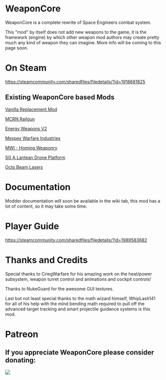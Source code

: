 # WeaponCore

WeaponCore is a complete rewrite of Space Engineers combat system.

This "mod" by itself does not add new weapons to the game, it is the framework (engine) by which other weapon mod authors may create pretty much any kind of weapon they can imagine. More info will be coming to this page soon.

# On Steam
https://steamcommunity.com/sharedfiles/filedetails/?id=1918681825

## Existing WeaponCore based Mods

[Vanilla Replacement Mod](https://steamcommunity.com/sharedfiles/filedetails/?id=1931509062)

[MCRN Railgun](https://steamcommunity.com/sharedfiles/filedetails/?id=1824058403)

[Energy Weapons V2](https://steamcommunity.com/sharedfiles/filedetails/?id=1923259122)

[Mexpex Warfare Industries](https://steamcommunity.com/sharedfiles/filedetails/?id=1920388300)

[MWI - Homing Weaponry](https://steamcommunity.com/sharedfiles/filedetails/?id=1919062467)

[SG A Lantean Drone Platform](https://steamcommunity.com/sharedfiles/filedetails/?id=1919124745)

[Octo Beam Lasers](https://steamcommunity.com/sharedfiles/filedetails/?id=1824060550)



# Documentation

Modder documentation will soon be available in the wiki tab, this mod has a lot of content, so it may take some time.

# Player Guide

https://steamcommunity.com/sharedfiles/filedetails/?id=1989583682

# Thanks and Credits

Special thanks to CriegWarfare for his amazing work on the heat/power subsystem, weapon turret control and animations and cockpit controls! 

Thanks to NukeGuard for the awesome GUI textures. 

Last but not least special thanks to the math wizard himself, WhipLash141 for all of his help with the mind bending math required to pull off the advanced target tracking and smart projectile guidance systems is this mod.

# Patreon

## If you appreciate WeaponCore please consider donating:

[![](https://upload.wikimedia.org/wikipedia/commons/thumb/8/82/Patreon_logo_with_wordmark.svg/512px-Patreon_logo_with_wordmark.svg.png)](https://www.patreon.com/user?u=14228932)	